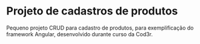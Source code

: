 # Projeto de cadastros de produtos

Pequeno projeto CRUD para cadastro de produtos, para exemplificação do framework Angular, desenvolvido durante curso da Cod3r.
